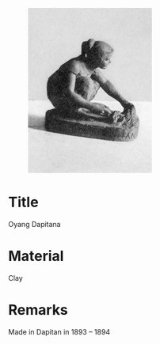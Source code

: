 <figure class="image">

![](/static/files/sculptures/oyang-dapitana.jpg)

</figure>

# Title
Oyang Dapitana

# Material
Clay

# Remarks
Made in Dapitan in 1893 – 1894
